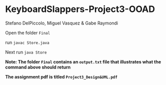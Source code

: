 # KeyboardSlappers-Project3-OOAD

Stefano DelPiccolo, Miguel Vasquez & Gabe Raymondi

Open the folder `Final`

run `javac Store.java`

Next run `java Store`

**Note: The folder `Final` contains an `output.txt` file that illustrates what the command above should return**

**The assignment pdf is titled `Project3_Design&UML.pdf`**
